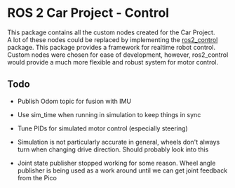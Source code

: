 # ROS 2 Car Project - Control
This package contains all the custom nodes created for the Car Project. \
 A lot of these nodes could be replaced by implementing the [ros2_control](https://control.ros.org/rolling/index.html) package. This package provides a framework for realtime robot control. Custom nodes were chosen for ease of development, however, ros2_control would provide a much more flexible and robust system for motor control.

## Todo
- Publish Odom topic for fusion with IMU
- Use sim_time when running in simulation to keep things in sync
- Tune PIDs for simulated motor control (especially steering)

- Simulation is not particularly accurate in general, wheels don't always turn when changing drive direction. Should probably look into this

- Joint state publisher stopped working for some reason. Wheel angle publisher is being used as a work around until we can get joint feedback from the Pico